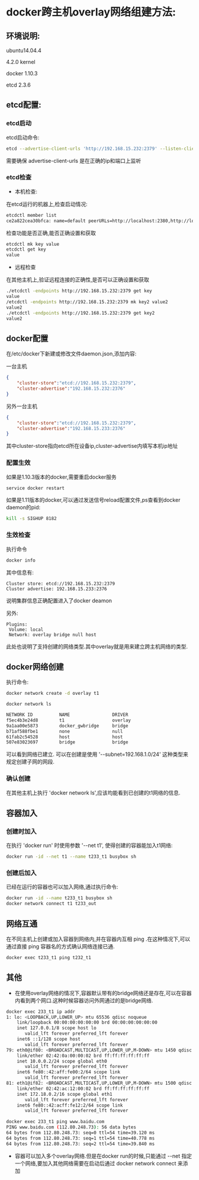 # docker跨主机overlay网络组建方法:

## 环境说明:
 
ubuntu14.04.4 
 
4.2.0 kernel
 
docker 1.10.3
 
etcd 2.3.6

## etcd配置:

### etcd启动

etcd启动命令:

```bash
etcd --advertise-client-urls 'http://192.168.15.232:2379' --listen-client-urls 'http://0.0.0.0:2379'
```

需要确保 advertise-client-urls 是在正确的ip和端口上监听

### etcd检查

* 本机检查:

在etcd运行的机器上,检查启动情况:

```bash
etcdctl member list
ce2a822cea30bfca: name=default peerURLs=http://localhost:2380,http://localhost:7001 clientURLs=http://192.168.15.232:2379 isLeader=true
```

检查功能是否正确,能否正确设置和获取
```bash
etcdctl mk key value
etcdctl get key 
value
```

* 远程检查

在其他主机上,验证远程连接的正确性,是否可以正确设置和获取
```bash
./etcdctl -endpoints http://192.168.15.232:2379 get key
value
/etcdctl -endpoints http://192.168.15.232:2379 mk key2 value2
value2
./etcdctl -endpoints http://192.168.15.232:2379 get key2 
value2
```


## docker配置

在/etc/docker下新建或修改文件daemon.json,添加内容:

一台主机

```json
{
    "cluster-store":"etcd://192.168.15.232:2379",
    "cluster-advertise":"192.168.15.232:2376"
}
```

另外一台主机

```json
{
    "cluster-store":"etcd://192.168.15.232:2379",
    "cluster-advertise":"192.168.15.233:2376"
}
```

其中cluster-store指向etcd所在设备ip,cluster-advertise内填写本机ip地址

### 配置生效

如果是1.10.3版本的docker,需要重启docker服务

```bash
service docker restart
```

如果是1.11版本的docker,可以通过发送信号reload配置文件,ps查看到docker daemon的pid:

```bash
kill -s SIGHUP 8182
```

### 生效检查

执行命令

```bash
docker info
```

其中信息有:

```
Cluster store: etcd://192.168.15.232:2379
Cluster advertise: 192.168.15.233:2376
```

说明集群信息正确配置进入了docker deamon

另外:

```
Plugins: 
 Volume: local
 Network: overlay bridge null host
```

此处也说明了支持创建的网络类型.其中overlay就是用来建立跨主机网络的类型.

## docker网络创建

执行命令:

```bash
docker network create -d overlay t1

docker network ls

NETWORK ID          NAME                DRIVER
f5ec4b3e24d8        t1                  overlay             
9a1aa00e5873        docker_gwbridge     bridge              
b71af588fbe1        none                null                
61fab2c54528        host                host                
507e83023697        bridge              bridge    
```

可以看到网络已建立.
可以在创建是使用 '--subnet=192.168.1.0/24' 这种类型来规定创建子网的网段.

### 确认创建

在其他主机上执行 'docker network ls',应该均能看到已创建的t1网络的信息.

## 容器加入

### 创建时加入

在执行 'docker run' 时使用参数 '--net t1', 使得创建的容器能加入t1网络:

```bash
docker run -id --net t1 --name t233_t1 busybox sh
```

### 创建后加入

已经在运行的容器也可以加入网络,通过执行命令:

```bash
docker run -id --name t233_t1 busybox sh
docker network connect t1 t233_out
```

## 网络互通

在不同主机上创建或加入容器到网络内,并在容器内互相 ping .在这种情况下,可以通过直接 ping 容器名的方式确认网络连接已通.

```bash
docker exec t233_t1 ping t232_t1
```

## 其他

* 在使用overlay网络的情况下,容器默认带有的bridge网络还是存在,可以在容器内看到两个网口.这种时候容器访问外网通过的是bridge网络.

```bash
docker exec 233_t1 ip addr
1: lo: <LOOPBACK,UP,LOWER_UP> mtu 65536 qdisc noqueue 
    link/loopback 00:00:00:00:00:00 brd 00:00:00:00:00:00
    inet 127.0.0.1/8 scope host lo
       valid_lft forever preferred_lft forever
    inet6 ::1/128 scope host 
       valid_lft forever preferred_lft forever
79: eth0@if80: <BROADCAST,MULTICAST,UP,LOWER_UP,M-DOWN> mtu 1450 qdisc noqueue 
    link/ether 02:42:0a:00:00:02 brd ff:ff:ff:ff:ff:ff
    inet 10.0.0.2/24 scope global eth0
       valid_lft forever preferred_lft forever
    inet6 fe80::42:aff:fe00:2/64 scope link 
       valid_lft forever preferred_lft forever
81: eth1@if82: <BROADCAST,MULTICAST,UP,LOWER_UP,M-DOWN> mtu 1500 qdisc noqueue 
    link/ether 02:42:ac:12:00:02 brd ff:ff:ff:ff:ff:ff
    inet 172.18.0.2/16 scope global eth1
       valid_lft forever preferred_lft forever
    inet6 fe80::42:acff:fe12:2/64 scope link 
       valid_lft forever preferred_lft forever
       
docker exec 233_t1 ping www.baidu.com
PING www.baidu.com (112.80.248.73): 56 data bytes
64 bytes from 112.80.248.73: seq=0 ttl=54 time=39.120 ms
64 bytes from 112.80.248.73: seq=1 ttl=54 time=40.778 ms
64 bytes from 112.80.248.73: seq=2 ttl=54 time=39.840 ms
```

* 容器可以加入多个overlay网络.但是在docker run的时候,只能通过 --net 指定一个网络,要加入其他网络需要在启动后通过 docker network connect 来添加



